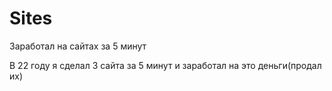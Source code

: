 # Sites
Заработал на сайтах за 5 минут

В 22 году я сделал 3 сайта за 5 минут и заработал на это деньги(продал их)
